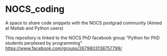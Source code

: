 # NOCS_coding
A space to share code snippets with the NOCS postgrad community (Aimed at Matlab and Python users)

This repository is linked to the NOCS PhD facebook group "Python for PhD students perplexed by programming" 
https://www.facebook.com/groups/2679803138757799/

